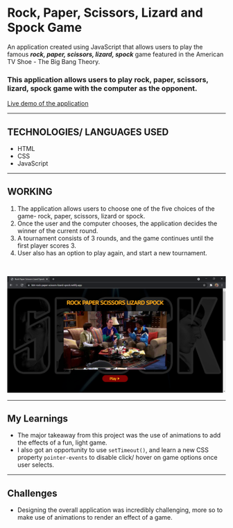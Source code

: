 # Rock, Paper, Scissors, Lizard and Spock Game
An application created using JavaScript that allows users to play the famous ***rock, paper, scissors, lizard, spock*** game featured in the American TV Shoe - The Big Bang Theory.

### This application allows users to play rock, paper, scissors, lizard, spock game with the computer as the opponent.
[Live demo of the application](https://bbt-rock-paper-scissors-lizard-spock.netlify.app/)

<hr />

## TECHNOLOGIES/ LANGUAGES USED
* HTML
* CSS
* JavaScript

<hr />

## WORKING
1. The application allows users to choose one of the five choices of the game- rock, paper, scissors, lizard or spock. 
2. Once the user and the computer chooses, the application decides the winner of the current round.
3. A tournament consists of 3 rounds, and the game continues until the first player scores 3.
4. User also has an option to play again, and start a new tournament.


<br />

![Image of the application](https://github.com/bharati-21/rock-paper-scissors-lizard-spock/blob/main/bbt-SPSLS-app.PNG)

<hr />

## My Learnings
- The major takeaway from this project was the use of animations to add the effects of a fun, light game.
- I also got an opportunity to use `setTimeout()`, and learn a new CSS property `pointer-events` to disable click/ hover on game options once user selects.

<hr />

## Challenges
- Designing the overall application was incredibly challenging, more so to make use of animations to render an effect of a game.
